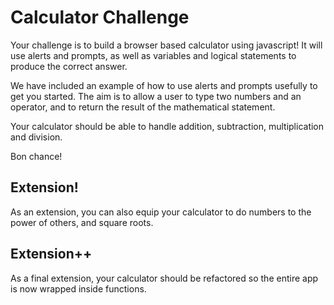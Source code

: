 # Calculator Challenge

Your challenge is to build a browser based calculator using javascript! It will use alerts and prompts, as well as variables and logical statements to produce the correct answer. 

We have included an example of how to use alerts and prompts usefully to get you started. The aim is to allow a user to type two numbers and an operator, and to return the result of the mathematical statement.

Your calculator should be able to handle addition, subtraction, multiplication and division.

Bon chance!

## Extension!

As an extension, you can also equip your calculator to do numbers to the power of others, and square roots.

## Extension++

As a final extension, your calculator should be refactored so the entire app is now wrapped inside functions.